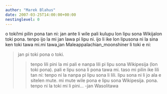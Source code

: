```yaml
---
author: "Marek Blahus"
date: 2007-03-25T14:00:00+00:00
nestinglevel: 0
---
```

o toki!mi pilin pona tan ni: jan ante li wile pali kulupu lon lipu sona Wikijalon toki pona. tenpo ijo la mi jan lawa pi lipu ni. ijo li ike lon lipusona ni la sina ken toki tawa mi.mi tawa,jan Maleappalachian\_moonshiner li toki e ni:
> jan pi toki pona o toki.
>> tenpo lili pini la mi pali e nanpa lili pi lipu sona Wikipesija (lon
> toki pona). pali e lipu sona li pona tawa mi. taso mi pilin ike lili
> tan ni: tenpo ni la nanpa pi lipu sona li lili. lipu sona ni li jo
> ala e sitelen mute. mi mute wile pona e lipu sona Wikipesija.
>> pona. tenpo ni la toki mi li pini...
>> -jan Wasolitawa